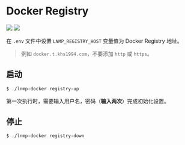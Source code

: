 # Docker Registry

[![](https://img.shields.io/badge/AD-%E8%85%BE%E8%AE%AF%E4%BA%91%E5%AE%B9%E5%99%A8%E6%9C%8D%E5%8A%A1-blue.svg)](https://cloud.tencent.com/redirect.php?redirect=10058&cps_key=3a5255852d5db99dcd5da4c72f05df61) [![](https://img.shields.io/badge/Support-%E8%85%BE%E8%AE%AF%E4%BA%91%E8%87%AA%E5%AA%92%E4%BD%93-brightgreen.svg)](https://cloud.tencent.com/developer/support-plan?invite_code=13vokmlse8afh)

在 `.env` 文件中设置 `LNMP_REGISTRY_HOST` 变量值为 Docker Registry 地址。

> 例如 `docker.t.khs1994.com`，不要添加 `http` 或 `https`。

## 启动

```bash
$ ./lnmp-docker registry-up
```

第一次执行时，需要输入用户名，密码（**输入两次**）完成初始化设置。

## 停止

```bash
$ ./lnmp-docker registry-down
```
